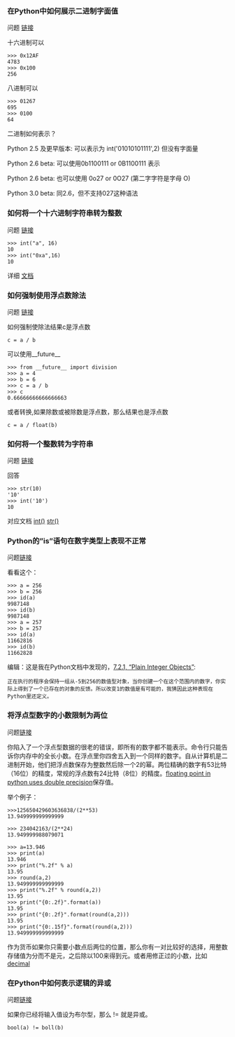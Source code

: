 
### 在Python中如何展示二进制字面值

问题 [链接](http://stackoverflow.com/questions/1476/how-do-you-express-binary-literals-in-python)

十六进制可以

    >>> 0x12AF
    4783
    >>> 0x100
    256

八进制可以

    >>> 01267
    695
    >>> 0100
    64

二进制如何表示？

Python 2.5 及更早版本: 可以表示为 int('01010101111',2)  但没有字面量

Python 2.6 beta: 可以使用0b1100111 or 0B1100111 表示

Python 2.6 beta: 也可以使用 0o27 or 0O27 (第二字字符是字母 O)

Python 3.0 beta: 同2.6，但不支持027这种语法
### 如何将一个十六进制字符串转为整数

问题 [链接](http://stackoverflow.com/questions/209513/convert-hex-string-to-int-in-python)

    >>> int("a", 16)
    10
    >>> int("0xa",16)
    10


详细 [文档](http://docs.python.org/2/library/sys.html)

### 如何强制使用浮点数除法

问题 [链接](http://stackoverflow.com/questions/1267869/how-can-i-force-division-to-be-floating-point-in-python)

如何强制使除法结果c是浮点数

    c = a / b
可以使用__future__

    >>> from __future__ import division
    >>> a = 4
    >>> b = 6
    >>> c = a / b
    >>> c
    0.66666666666666663

或者转换,如果除数或被除数是浮点数，那么结果也是浮点数

    c = a / float(b)

### 如何将一个整数转为字符串

问题 [链接](http://stackoverflow.com/questions/961632/converting-integer-to-string-in-python)

回答

    >>> str(10)
    '10'
    >>> int('10')
    10

对应文档 [int()](http://docs.python.org/2/library/functions.html#int) [str()](http://docs.python.org/2/library/functions.html#str)

### Python的”is”语句在数字类型上表现不正常

问题[链接](http://stackoverflow.com/questions/306313/pythons-is-operator-behaves-unexpectedly-with-integers)

看看这个：

    >>> a = 256
    >>> b = 256
    >>> id(a)
    9987148
    >>> id(b)
    9987148
    >>> a = 257
    >>> b = 257
    >>> id(a)
    11662816
    >>> id(b)
    11662828

编辑：这是我在Python文档中发现的，[7.2.1, “Plain Integer Objects”](https://docs.python.org/2/c-api/int.html):

    正在执行的程序会保持一组从-5到256的数值型对象，当你创建一个在这个范围内的数字，你实际上得到了一个已存在的对象的反馈。所以改变1的数值是有可能的，我猜因此这种表现在Python里还定义。

### 将浮点型数字的小数限制为两位

问题[链接](http://stackoverflow.com/questions/455612/limiting-floats-to-two-decimal-points)

你陷入了一个浮点型数据的很老的错误，即所有的数字都不能表示。命令行只能告诉你内存中的全长小数。在浮点里你四舍五入到一个同样的数字。自从计算机是二进制开始，他们把浮点数保存为整数然后除一个2的幂。两位精确的数字有53比特（16位）的精度，常规的浮点数有24比特（8位）的精度。[floating point in python uses double precision](https://docs.python.org/2/tutorial/floatingpoint.html)保存值。

举个例子：

    >>>125650429603636838/(2**53)
    13.949999999999999

    >>> 234042163/(2**24)
    13.949999988079071

    >>> a=13.946
    >>> print(a)
    13.946
    >>> print("%.2f" % a)
    13.95
    >>> round(a,2)
    13.949999999999999
    >>> print("%.2f" % round(a,2))
    13.95
    >>> print("{0:.2f}".format(a))
    13.95
    >>> print("{0:.2f}".format(round(a,2)))
    13.95
    >>> print("{0:.15f}".format(round(a,2)))
    13.949999999999999

作为货币如果你只需要小数点后两位的位置，那么你有一对比较好的选择，用整数存储值为分而不是元，之后除以100来得到元。或者用修正过的小数，比如[decimal](https://docs.python.org/2/library/decimal.html)

### 在Python中如何表示逻辑的异或

问题[链接](http://stackoverflow.com/questions/432842/how-do-you-get-the-logical-xor-of-two-variables-in-python)

如果你已经将输入值设为布尔型，那么 != 就是异或。

    bool(a) != boll(b)